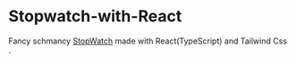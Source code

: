 # Stopwatch-with-React

Fancy schmancy [StopWatch](https://stopwatch-five-gilt.vercel.app/) made with React(TypeScript) and Tailwind Css .
